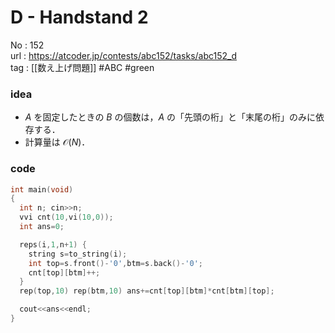 # D - Handstand 2

No	: 152  
url	: https://atcoder.jp/contests/abc152/tasks/abc152_d  
tag	: [[数え上げ問題]]  #ABC #green

### idea
- $A$ を固定したときの $B$ の個数は，$A$ の「先頭の桁」と「末尾の桁」のみに依存する．
- 計算量は $\mathcal{O}(N)$．

### code
```cpp
int	main(void)
{
  int n; cin>>n;
  vvi cnt(10,vi(10,0));
  int ans=0;

  reps(i,1,n+1) {
    string s=to_string(i);
    int top=s.front()-'0',btm=s.back()-'0';
    cnt[top][btm]++;
  }
  rep(top,10) rep(btm,10) ans+=cnt[top][btm]*cnt[btm][top];

  cout<<ans<<endl;
}
```